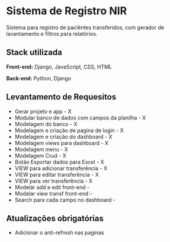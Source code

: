 # Sistema de Registro NIR

Sistema para registro de paciêntes transferidos, com gerador de lavantamento e filtros para relatórios.




## Stack utilizada

**Front-end:** Django, JavaScript, CSS, HTML

**Back-end:** Python, Django


## Levantamento de Requesitos

- Gerar projeto e app - X
- Modular banco de dados com campos da planilha - X
- Modelagem do banco - X
- Modelagem e criação de pagina de login - X
- Modelagem e criação do dashboard - X
- Modelagem views para dashboard - X
- Modelagem menu - X
- Modelagem Crud - X
- Botão Exportar dados para Excel - X
- VIEW para adicionar transferência - X
- VIEW para editar transferência - X
- VIEW para ver transferência - X
- Modelar add e edit front-end - 
- Modelar view transf front-end - 
- Search para cada campo no dashboard - 


## Atualizações obrigatórias

- Adicionar o anti-refresh nas paginas
